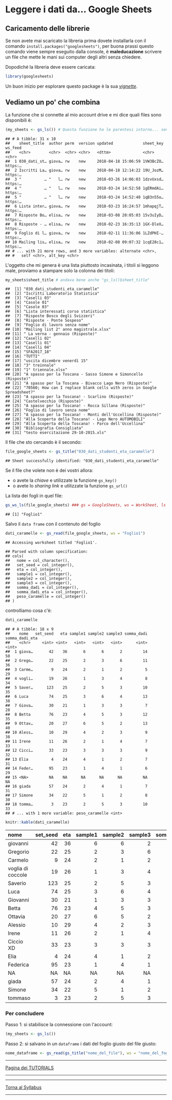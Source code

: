 Leggere i dati da... Google Sheets
================

Caricamento delle librerie
--------------------------

Se non avete mai scaricato la libreria prima dovete installarla con il comando `install.packages("googlesheets")`, per buona prassi questo comando viene sempre eseguito dalla console, è **maleducazione** scrivere un file che mette le mani sui computer degli altri senza chiedere.

Dopodiché la libreria deve essere caricata:

``` r
library(googlesheets)
```

Un buon inizio per esplorare questo package è la sua [*vignette*](https://cran.r-project.org/web/packages/googlesheets/vignettes/basic-usage.html).

Vediamo un po' che combina
--------------------------

La funzione che si connette al mio account drive e mi dice quali files sono disponibili è:

``` r
(my_sheets <- gs_ls()) # Questa funzione ha le parentesi intorno... senza non funziona...
```

    ## # A tibble: 31 x 10
    ##    sheet_title  author perm  version updated             sheet_key ws_feed
    ##    <chr>        <chr>  <chr> <chr>   <dttm>              <chr>     <chr>  
    ##  1 030_dati_st… giova… rw    new     2018-04-18 15:06:59 1VW3BcZO… https:…
    ##  2 Iscritti La… giova… rw    new     2018-04-18 12:14:22 19U_JozM… https:…
    ##  3 "          … "   l… rw    new     2018-03-26 14:06:03 1dzvUxsd… https:…
    ##  4 "          … "   l… rw    new     2018-03-24 14:52:58 1gERmdAi… https:…
    ##  5 "          … "   l… rw    new     2018-03-24 14:52:40 1qB3n55o… https:…
    ##  6 Lista inter… giova… rw    new     2018-03-23 16:24:57 1mhapqjT… https:…
    ##  7 Risposte Bo… elisa… rw    new     2018-03-08 20:05:03 15v3uIyD… https:…
    ##  8 Risposte - … elisa… rw    new     2018-02-23 16:35:13 1GX-DleX… https:…
    ##  9 Foglio di l… giova… rw    new     2018-02-11 11:36:06 1LZdPHI-… https:…
    ## 10 Mailing lis… elisa… rw    new     2018-02-08 09:07:32 1cqE28c1… https:…
    ## # ... with 21 more rows, and 3 more variables: alternate <chr>,
    ## #   self <chr>, alt_key <chr>

L'oggetto che mi genera è una lista piuttosto incasinata, i titoli si leggono male, proviamo a stampare solo la colonna dei titoli:

``` r
my_sheets$sheet_title # andava bene anche "gs_ls()$sheet_title"
```

    ##  [1] "030_dati_studenti_eta_caramelle"                                       
    ##  [2] "Iscritti Laboratorio Statistica"                                       
    ##  [3] "Caselli 03"                                                            
    ##  [4] "Casole 01"                                                             
    ##  [5] "Casole 03"                                                             
    ##  [6] "Lista interessati corso statistica"                                    
    ##  [7] "Risposte Bosco degli Svizzeri"                                         
    ##  [8] "Risposte - Ponte Sospeso"                                              
    ##  [9] "Foglio di lavoro senza nome"                                           
    ## [10] "Mailing list 2° anno magistrale.xlsx"                                  
    ## [11] " La verna - gennaio (Risposte)"                                        
    ## [12] "Caselli 02"                                                            
    ## [13] "Caselli 01"                                                            
    ## [14] "Caselli 04"                                                            
    ## [15] "SFA2017_18"                                                            
    ## [16] "TUTTI"                                                                 
    ## [17] "uscita dicembre venerdì 15"                                            
    ## [18] "3° treinnale"                                                          
    ## [19] "1° triennale.xlsx"                                                     
    ## [20] "A spasso per la Toscana - Sasso Simone e Simoncello (Risposte)"        
    ## [21] "A spasso per la Toscana - Bivacco Lago Nero (Risposte)"                
    ## [22] "70560; How can I replace blank cells with zeros in Google Spreadsheet?"
    ## [23] "A spasso per la Toscana! - Scarlino (Risposte)"                        
    ## [24] "Castelvecchio (Risposte)"                                              
    ## [25] "A spasso per la Toscana! - Rocca Sillana (Risposte)"                   
    ## [26] "Foglio di lavoro senza nome"                                           
    ## [27] "A spasso per la Toscana! - Monti dell'Uccellina (Risposte)"            
    ## [28] "Alla Scoperta della Toscana! - Lago Nero AUTOMOBILI"                   
    ## [29] "Alla Scoperta della Toscana! - Parco dell'Uccellina"                   
    ## [30] "Bibliografia Consigliata"                                              
    ## [31] "testo esercitazione 29-10-2015.xls"

Il file che sto cercando è il secondo:

``` r
file_google_sheets <- gs_title("030_dati_studenti_eta_caramelle")
```

    ## Sheet successfully identified: "030_dati_studenti_eta_caramelle"

Se il file che volete non è dei vostri allora:

-   o avete la *chiave* e utilizzate la funzione `gs_key()`
-   o avete lo *sharing link* e utilizzate la funzione `gs_url()`

La lista dei fogli in quel file:

``` r
gs_ws_ls(file_google_sheets) ### gs = GoogleSheets, ws = WorkSheet, ls = LiSt
```

    ## [1] "Foglio1"

Salvo il `data frame` con il contenuto del foglio

``` r
dati_caramelle <- gs_read(file_google_sheets, ws = "Foglio1")
```

    ## Accessing worksheet titled 'Foglio1'.

    ## Parsed with column specification:
    ## cols(
    ##   nome = col_character(),
    ##   set_seed = col_integer(),
    ##   eta = col_integer(),
    ##   sample1 = col_integer(),
    ##   sample2 = col_integer(),
    ##   sample3 = col_integer(),
    ##   somma_dadi = col_integer(),
    ##   somma_dadi_eta = col_integer(),
    ##   peso_caramelle = col_integer()
    ## )

controlliamo cosa c'è:

``` r
dati_caramelle
```

    ## # A tibble: 18 x 9
    ##    nome   set_seed   eta sample1 sample2 sample3 somma_dadi somma_dadi_eta
    ##    <chr>     <int> <int>   <int>   <int>   <int>      <int>          <int>
    ##  1 giova…       42    36       6       6       2         14             50
    ##  2 Grego…       22    25       2       3       6         11             36
    ##  3 Carme…        9    24       2       1       2          5             29
    ##  4 vogli…       19    26       1       3       4          8             34
    ##  5 Saver…      123    25       2       5       3         10             35
    ##  6 Luca         74    25       3       6       4         13             38
    ##  7 Giova…       30    21       1       3       3          7             28
    ##  8 Betta        76    23       4       5       3         12             35
    ##  9 Ottav…       20    27       6       5       2         13             40
    ## 10 Aless…       10    29       4       2       3          9             38
    ## 11 Irene        11    26       2       1       4          7             33
    ## 12 Cicci…       33    23       3       3       3          9             32
    ## 13 Elia          4    24       4       1       2          7             31
    ## 14 Feder…       95    23       1       4       1          6             29
    ## 15 <NA>         NA    NA      NA      NA      NA         NA             NA
    ## 16 giada        57    24       2       4       1          7             31
    ## 17 Simone       34    22       5       1       2          8             30
    ## 18 tomma…        3    23       2       5       3         10             33
    ## # ... with 1 more variable: peso_caramelle <int>

``` r
knitr::kable(dati_caramelle)
```

| nome              |  set\_seed|  eta|  sample1|  sample2|  sample3|  somma\_dadi|  somma\_dadi\_eta|  peso\_caramelle|
|:------------------|----------:|----:|--------:|--------:|--------:|------------:|-----------------:|----------------:|
| giovanni          |         42|   36|        6|        6|        2|           14|                50|               NA|
| Gregorio          |         22|   25|        2|        3|        6|           11|                36|             2530|
| Carmelo           |          9|   24|        2|        1|        2|            5|                29|             2140|
| voglia di coccole |         19|   26|        1|        3|        4|            8|                34|             1540|
| Saverio           |        123|   25|        2|        5|        3|           10|                35|             1510|
| Luca              |         74|   25|        3|        6|        4|           13|                38|             1240|
| Giovanni          |         30|   21|        1|        3|        3|            7|                28|             1480|
| Betta             |         76|   23|        4|        5|        3|           12|                35|              970|
| Ottavia           |         20|   27|        6|        5|        2|           13|                40|             1470|
| Alessio           |         10|   29|        4|        2|        3|            9|                38|             1710|
| Irene             |         11|   26|        2|        1|        4|            7|                33|             2410|
| Ciccio XD         |         33|   23|        3|        3|        3|            9|                32|             1580|
| Elia              |          4|   24|        4|        1|        2|            7|                31|             1160|
| Federica          |         95|   23|        1|        4|        1|            6|                29|             1630|
| NA                |         NA|   NA|       NA|       NA|       NA|           NA|                NA|               NA|
| giada             |         57|   24|        2|        4|        1|            7|                31|             1310|
| Simone            |         34|   22|        5|        1|        2|            8|                30|              720|
| tommaso           |          3|   23|        2|        5|        3|           10|                33|             1380|

### Per concludere

Passo 1: si stabilisce la connessione con l'account:

``` r
(my_sheets <- gs_ls())
```

Passo 2: si salvano in un `dataframe` i dati del foglio giusto del file giusto:

``` r
nome_dataframe <- gs_read(gs_title("nome_del_file"), ws = "nome_del_foglio")
```

------------------------------------------------------------------------

[Pagina dei TUTORIALS](../../tutorials/)

------------------------------------------------------------------------

------------------------------------------------------------------------

[Torna al Syllabus](../../README.md)

------------------------------------------------------------------------
